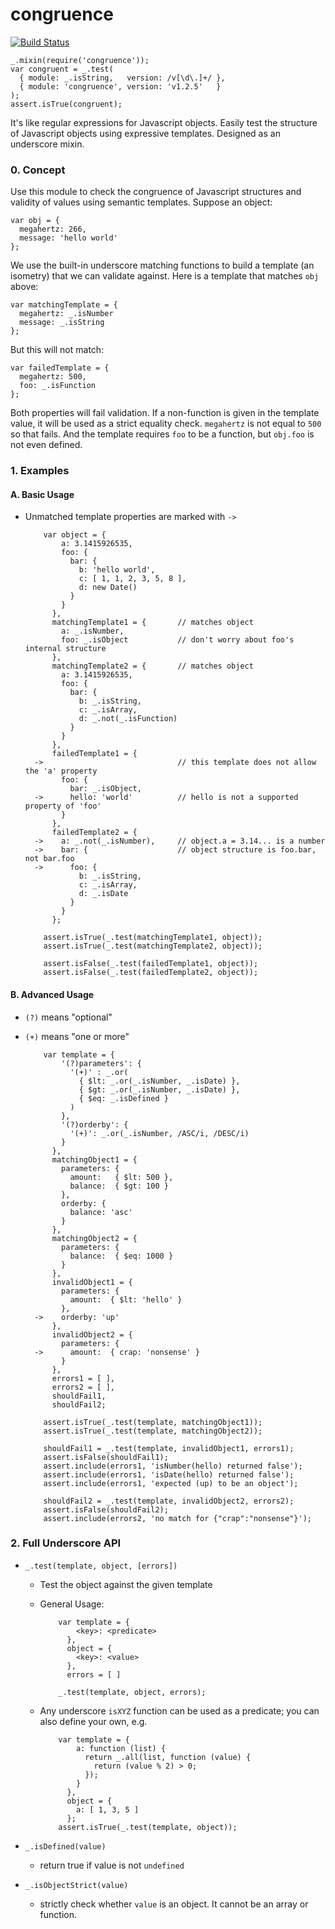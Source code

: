 congruence
==========

[![Build Status](https://travis-ci.org/tjwebb/congruence.png?branch=master)](https://travis-ci.org/tjwebb/congruence)

    _.mixin(require('congruence'));
    var congruent = _.test(
      { module: _.isString,   version: /v[\d\.]+/ },
      { module: 'congruence', version: 'v1.2.5'   }
    );
    assert.isTrue(congruent);
    
It's like regular expressions for Javascript objects. Easily test the structure
of Javascript objects using expressive templates. Designed as an underscore mixin.

### 0. Concept

  Use this module to check the congruence of Javascript structures and validity
  of values using semantic templates. Suppose an object:

    var obj = {
      megahertz: 266,
      message: 'hello world'
    };

  We use the built-in underscore matching functions to build a template
  (an isometry) that we can validate against. Here is a template that matches
  `obj` above:

    var matchingTemplate = {
      megahertz: _.isNumber
      message: _.isString
    };

  But this will not match:

    var failedTemplate = {
      megahertz: 500,
      foo: _.isFunction
    };

  Both properties will fail validation. 
  If a non-function is given in the template value, it will be used as a strict
  equality check. `megahertz` is not equal to `500` so that fails. And the
  template requires `foo` to be a function, but `obj.foo` is not even defined.

### 1. Examples
#### A. Basic Usage
- Unmatched template properties are marked with `->`

          var object = {
              a: 3.1415926535,
              foo: {
                bar: {
                  b: 'hello world',
                  c: [ 1, 1, 2, 3, 5, 8 ],
                  d: new Date()
                }
              }
            },
            matchingTemplate1 = {       // matches object
              a: _.isNumber, 
              foo: _.isObject           // don't worry about foo's internal structure
            },
            matchingTemplate2 = {       // matches object
              a: 3.1415926535,
              foo: {
                bar: {
                  b: _.isString,
                  c: _.isArray,
                  d: _.not(_.isFunction)
                }
              }
            },
            failedTemplate1 = {
        ->                              // this template does not allow the 'a' property
              foo: {
                bar: _.isObject,
        ->      hello: 'world'          // hello is not a supported property of 'foo'
              }
            },
            failedTemplate2 = {
        ->    a: _.not(_.isNumber),     // object.a = 3.14... is a number
        ->    bar: {                    // object structure is foo.bar, not bar.foo
        ->      foo: {
                  b: _.isString,
                  c: _.isArray,
                  d: _.isDate
                }
              }
            };

          assert.isTrue(_.test(matchingTemplate1, object));
          assert.isTrue(_.test(matchingTemplate2, object));

          assert.isFalse(_.test(failedTemplate1, object));
          assert.isFalse(_.test(failedTemplate2, object));

#### B. Advanced Usage
- `(?)` means "optional"
- `(+)` means "one or more"

          var template = {
              '(?)parameters': {
                '(+)' : _.or(
                  { $lt: _.or(_.isNumber, _.isDate) },
                  { $gt: _.or(_.isNumber, _.isDate) },
                  { $eq: _.isDefined }
                )
              },
              '(?)orderby': {
                '(+)': _.or(_.isNumber, /ASC/i, /DESC/i)
              }
            },
            matchingObject1 = {
              parameters: {
                amount:   { $lt: 500 },
                balance:  { $gt: 100 }
              },
              orderby: {
                balance: 'asc'
              }
            },
            matchingObject2 = {
              parameters: {
                balance:  { $eq: 1000 }
              }
            },
            invalidObject1 = {
              parameters: {
                amount:  { $lt: 'hello' }
              },
        ->    orderby: 'up'
            },
            invalidObject2 = {
              parameters: {
        ->      amount:  { crap: 'nonsense' }
              }
            },
            errors1 = [ ],
            errors2 = [ ],
            shouldFail1,
            shouldFail2; 

          assert.isTrue(_.test(template, matchingObject1));
          assert.isTrue(_.test(template, matchingObject2));

          shouldFail1 = _.test(template, invalidObject1, errors1);
          assert.isFalse(shouldFail1);
          assert.include(errors1, 'isNumber(hello) returned false');
          assert.include(errors1, 'isDate(hello) returned false');
          assert.include(errors1, 'expected (up) to be an object');

          shouldFail2 = _.test(template, invalidObject2, errors2);
          assert.isFalse(shouldFail2);
          assert.include(errors2, 'no match for {"crap":"nonsense"}');

### 2. Full Underscore API

- `_.test(template, object, [errors])`
  - Test the object against the given template
  - General Usage:

            var template = {
                <key>: <predicate>
              },
              object = {
                <key>: <value>
              },
              errors = [ ]

            _.test(template, object, errors);

  - Any underscore `isXYZ` function can be used as a predicate; you can also define
    your own, e.g.
        
            var template = {
                a: function (list) {
                  return _.all(list, function (value) {
                    return (value % 2) > 0;
                  });
                }
              },
              object = {
                a: [ 1, 3, 5 ]
              };
            assert.isTrue(_.test(template, object));

- `_.isDefined(value)`
  - return true if value is not `undefined`

- `_.isObjectStrict(value)`
  - strictly check whether `value` is an object. It cannot be an array or function.
